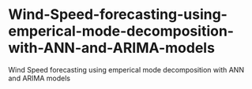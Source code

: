 # Wind-Speed-forecasting-using-emperical-mode-decomposition-with-ANN-and-ARIMA-models
Wind Speed forecasting using emperical mode decomposition with ANN and ARIMA models
